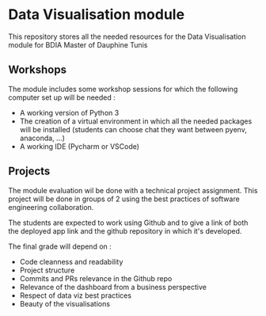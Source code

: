 # Data Visualisation module 
This repository stores all the needed resources for the Data Visualisation module for BDIA Master of Dauphine Tunis

## Workshops
The module includes some workshop sessions for which the following computer set up will be needed : 

- A working version of Python 3
- The creation of a virtual environment in which all the needed packages will be installed (students can choose chat they want between pyenv, anaconda, ...)
- A working IDE (Pycharm or VSCode)

## Projects

The module evaluation wil be done with a technical project assignment. This project will be done in groups of 2 using the best practices of software engineering collaboration. 

The students are expected to work using Github and to give a link of both the deployed app link and the github repository in which it's developed.

The final grade will depend on : 

- Code cleanness and readability
- Project structure
- Commits and PRs relevance in the Github repo
- Relevance of the dashboard from a business perspective 
- Respect of data viz best practices 
- Beauty of the visualisations

